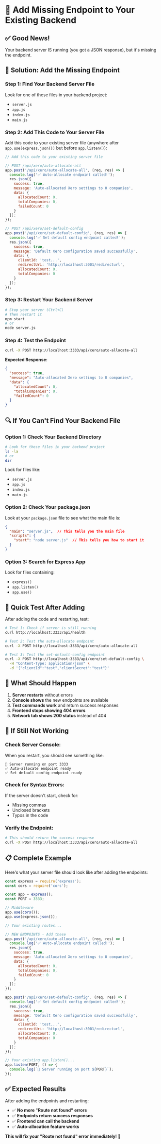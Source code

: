 # 🔧 Add Missing Endpoint to Your Existing Backend

## ✅ **Good News!**
Your backend server IS running (you got a JSON response), but it's missing the endpoint.

## 🎯 **Solution: Add the Missing Endpoint**

### **Step 1: Find Your Backend Server File**

Look for one of these files in your backend project:
- `server.js`
- `app.js`
- `index.js`
- `main.js`

### **Step 2: Add This Code to Your Server File**

Add this code to your existing server file (anywhere after `app.use(express.json())` but before `app.listen()`):

```javascript
// Add this code to your existing server file

// POST /api/xero/auto-allocate-all
app.post('/api/xero/auto-allocate-all', (req, res) => {
  console.log('✅ Auto-allocate endpoint called!');
  res.json({
    success: true,
    message: 'Auto-allocated Xero settings to 0 companies',
    data: {
      allocatedCount: 0,
      totalCompanies: 0,
      failedCount: 0
    }
  });
});

// POST /api/xero/set-default-config
app.post('/api/xero/set-default-config', (req, res) => {
  console.log('✅ Set default config endpoint called!');
  res.json({
    success: true,
    message: 'Default Xero configuration saved successfully',
    data: {
      clientId: 'test...',
      redirectUri: 'http://localhost:3001/redirecturl',
      allocatedCount: 0,
      totalCompanies: 0
    }
  });
});
```

### **Step 3: Restart Your Backend Server**

```bash
# Stop your server (Ctrl+C)
# Then restart it
npm start
# or
node server.js
```

### **Step 4: Test the Endpoint**

```bash
curl -X POST http://localhost:3333/api/xero/auto-allocate-all
```

**Expected Response:**
```json
{
  "success": true,
  "message": "Auto-allocated Xero settings to 0 companies",
  "data": {
    "allocatedCount": 0,
    "totalCompanies": 0,
    "failedCount": 0
  }
}
```

## 🔍 **If You Can't Find Your Backend File**

### **Option 1: Check Your Backend Directory**

```bash
# Look for these files in your backend project
ls -la
# or
dir
```

Look for files like:
- `server.js`
- `app.js`
- `index.js`
- `main.js`

### **Option 2: Check Your package.json**

Look at your `package.json` file to see what the main file is:

```json
{
  "main": "server.js",  // This tells you the main file
  "scripts": {
    "start": "node server.js"  // This tells you how to start it
  }
}
```

### **Option 3: Search for Express App**

Look for files containing:
- `express()`
- `app.listen()`
- `app.use()`

## 🧪 **Quick Test After Adding**

After adding the code and restarting, test:

```bash
# Test 1: Check if server is still running
curl http://localhost:3333/api/health

# Test 2: Test the auto-allocate endpoint
curl -X POST http://localhost:3333/api/xero/auto-allocate-all

# Test 3: Test the set-default-config endpoint
curl -X POST http://localhost:3333/api/xero/set-default-config \
  -H "Content-Type: application/json" \
  -d '{"clientId":"test","clientSecret":"test"}'
```

## 🎯 **What Should Happen**

1. **Server restarts** without errors
2. **Console shows** the new endpoints are available
3. **Test commands work** and return success responses
4. **Frontend stops showing 404 errors**
5. **Network tab shows 200 status** instead of 404

## 🚨 **If Still Not Working**

### **Check Server Console:**
When you restart, you should see something like:
```
🚀 Server running on port 3333
✅ Auto-allocate endpoint ready
✅ Set default config endpoint ready
```

### **Check for Syntax Errors:**
If the server doesn't start, check for:
- Missing commas
- Unclosed brackets
- Typos in the code

### **Verify the Endpoint:**
```bash
# This should return the success response
curl -X POST http://localhost:3333/api/xero/auto-allocate-all
```

## 📋 **Complete Example**

Here's what your server file should look like after adding the endpoints:

```javascript
const express = require('express');
const cors = require('cors');

const app = express();
const PORT = 3333;

// Middleware
app.use(cors());
app.use(express.json());

// Your existing routes...

// NEW ENDPOINTS - Add these
app.post('/api/xero/auto-allocate-all', (req, res) => {
  console.log('✅ Auto-allocate endpoint called!');
  res.json({
    success: true,
    message: 'Auto-allocated Xero settings to 0 companies',
    data: {
      allocatedCount: 0,
      totalCompanies: 0,
      failedCount: 0
    }
  });
});

app.post('/api/xero/set-default-config', (req, res) => {
  console.log('✅ Set default config endpoint called!');
  res.json({
    success: true,
    message: 'Default Xero configuration saved successfully',
    data: {
      clientId: 'test...',
      redirectUri: 'http://localhost:3001/redirecturl',
      allocatedCount: 0,
      totalCompanies: 0
    }
  });
});

// Your existing app.listen()...
app.listen(PORT, () => {
  console.log(`🚀 Server running on port ${PORT}`);
});
```

## ✅ **Expected Results**

After adding the endpoints and restarting:
- ✅ **No more "Route not found" errors**
- ✅ **Endpoints return success responses**
- ✅ **Frontend can call the backend**
- ✅ **Auto-allocation feature works**

**This will fix your "Route not found" error immediately!** 🚀





